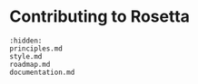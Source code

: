 # Contributing to Rosetta

```{toctree}
:hidden:
principles.md
style.md
roadmap.md
documentation.md
```